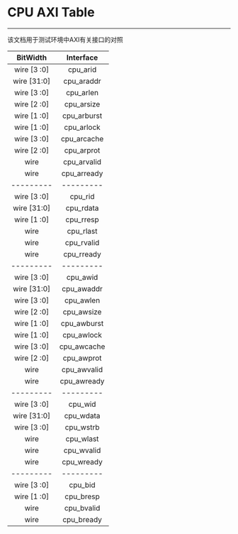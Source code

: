 # CPU AXI Table 

---

该文档用于测试环境中AXI有关接口的对照

|  BitWidth   |  Interface  |
|:-----------:|:-----------:|
| wire [3 :0] |  cpu_arid   |
| wire [31:0] | cpu_araddr  |
| wire [3 :0] |  cpu_arlen  |
| wire [2 :0] | cpu_arsize  |
| wire [1 :0] | cpu_arburst |
| wire [1 :0] | cpu_arlock  |
| wire [3 :0] | cpu_arcache |
| wire [2 :0] | cpu_arprot  |
|    wire     | cpu_arvalid |
|    wire     | cpu_arready |
|  ---------  |  ---------  |
| wire [3 :0] |   cpu_rid   |
| wire [31:0] |  cpu_rdata  |
| wire [1 :0] |  cpu_rresp  |
|    wire     |  cpu_rlast  |
|    wire     | cpu_rvalid  |
|    wire     | cpu_rready  |
|  ---------  |  ---------  |
| wire [3 :0] |  cpu_awid   |
| wire [31:0] | cpu_awaddr  |
| wire [3 :0] |  cpu_awlen  |
| wire [2 :0] | cpu_awsize  |
| wire [1 :0] | cpu_awburst |
| wire [1 :0] | cpu_awlock  |
| wire [3 :0] | cpu_awcache |
| wire [2 :0] | cpu_awprot  |
|    wire     | cpu_awvalid |
|    wire     | cpu_awready |
|  ---------  |  ---------  |
| wire [3 :0] |   cpu_wid   |
| wire [31:0] |  cpu_wdata  |
| wire [3 :0] |  cpu_wstrb  |
|    wire     |  cpu_wlast  |
|    wire     | cpu_wvalid  |
|    wire     | cpu_wready  |
|  ---------  |  ---------  |
| wire [3 :0] |   cpu_bid   |
| wire [1 :0] |  cpu_bresp  |
|    wire     | cpu_bvalid  |
|    wire     | cpu_bready  |